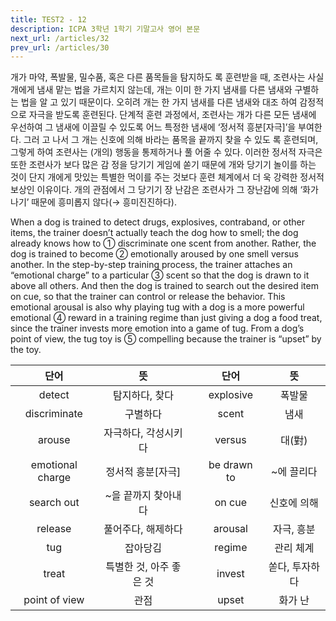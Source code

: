 ```yaml
---
title: TEST2 - 12
description: ICPA 3학년 1학기 기말고사 영어 본문
next_url: /articles/32
prev_url: /articles/30
---
```


개가 마약, 폭발물, 밀수품, 혹은 다른 품목들을 탐지하도 록 훈련받을 때, 조련사는 사실 개에게 냄새 맡는 법을 가르치지 않는데, 개는 이미 한 가지 냄새를 다른 냄새와 구별하는 법을 알 고 있기 때문이다. 오히려 개는 한 가지 냄새를 다른 냄새와 대조 하여 감정적으로 자극을 받도록 훈련된다. 단계적 훈련 과정에서, 조련사는 개가 다른 모든 냄새에 우선하여 그 냄새에 이끌릴 수 있도록 어느 특정한 냄새에 ‘정서적 흥분[자극]’을 부여한다. 그러 고 나서 그 개는 신호에 의해 바라는 품목을 끝까지 찾을 수 있도 록 훈련되며, 그렇게 하여 조련사는 (개의) 행동을 통제하거나 풀 어줄 수 있다. 이러한 정서적 자극은 또한 조련사가 보다 많은 감 정을 당기기 게임에 쏟기 때문에 개와 당기기 놀이를 하는 것이 단지 개에게 맛있는 특별한 먹이를 주는 것보다 훈련 체계에서 더 욱 강력한 정서적 보상인 이유이다. 개의 관점에서 그 당기기 장 난감은 조련사가 그 장난감에 의해 ‘화가 나기’ 때문에 흥미롭지 않다(→ 흥미진진하다).

When a dog is trained to detect drugs, explosives, contraband, or other items, the trainer doesn’t actually teach the dog how to smell; the dog already knows how to ① discriminate one scent from another. Rather, the dog is trained to become ② emotionally aroused by one smell versus another. In the step-by-step training process, the trainer attaches an “emotional charge” to a particular ③ scent so that the dog is drawn to it above all others. And then the dog is trained to search out the desired item on cue, so that the trainer can control or release the behavior. This emotional arousal is also why playing tug with a dog is a more powerful emotional ④ reward in a training regime than just giving a dog a food treat, since the trainer invests more emotion into a game of tug. From a dog’s point of view, the tug toy is ⑤ compelling because the trainer is “upset” by the toy.

|단어|뜻| |단어|뜻|
|:--------------:|:------------------------------:|-|:--------------:|:------------------------------:|
|detect|탐지하다, 찾다||explosive|폭발물|
|discriminate|구별하다||scent|냄새|
|arouse|자극하다, 각성시키다||versus|대(對)|
|emotional charge|정서적 흥분[자극]||be drawn to|~에 끌리다|
|search out|~을 끝까지 찾아내다||on cue|신호에 의해|
|release|풀어주다, 해제하다||arousal|자극, 흥분|
|tug|잡아당김||regime|관리 체계|
|treat|특별한 것, 아주 좋은 것||invest|쏟다, 투자하다|
|point of view|관점||upset|화가 난|
